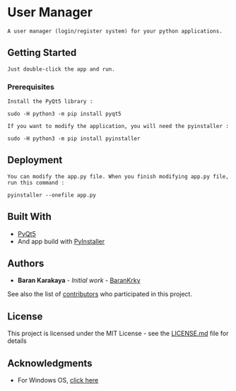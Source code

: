 # User Manager

	A user manager (login/register system) for your python applications.

## Getting Started

	Just double-click the app and run.

### Prerequisites

	Install the PyQt5 library :

```
sudo -H python3 -m pip install pyqt5
```

	If you want to modify the application, you will need the pyinstaller :

```
sudo -H python3 -m pip install pyinstaller
```

## Deployment

	You can modify the app.py file. When you finish modifying app.py file, run this command :

```
pyinstaller --onefile app.py
```

## Built With

* [PyQt5](https://pypi.org/project/PyQt5/)
* And app build with [PyInstaller](https://pypi.org/project/PyInstaller/)


## Authors

* **Baran Karakaya** - *Initial work* - [BaranKrky](https://github.com/BaranKrky)

See also the list of [contributors](https://github.com/BaranKrky/user-manager-linux/contributors) who participated in this project.

## License

This project is licensed under the MIT License - see the [LICENSE.md](LICENSE.md) file for details

## Acknowledgments

* For Windows OS, [click here](https://github.com/BaranKrky/user-manager-windows)


